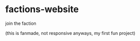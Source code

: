 # factions-website
join the faction 

(this is fanmade, not responsive anyways, my first fun project)
